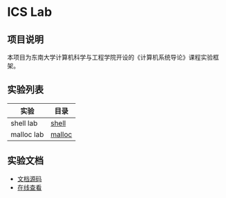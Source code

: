 # ICS Lab

## 项目说明
本项目为东南大学计算机科学与工程学院开设的《计算机系统导论》课程实验框架。

## 实验列表
| 实验 | 目录 |
| --- | --- |
| shell lab | [shell](./shell) |
| malloc lab | [malloc](./malloc) |

## 实验文档
* [文档源码](https://github.com/SEU-ICS/docs)
* [在线查看](https://seu-ics.github.io/docs)